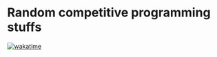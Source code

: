 # Random competitive programming stuffs

[![wakatime](https://wakatime.com/badge/github/kumasento/competitive-programming.svg)](https://wakatime.com/badge/github/kumasento/competitive-programming)
